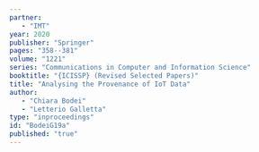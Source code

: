 ```yaml
---
partner: 
   - "IMT"
year: 2020
publisher: "Springer"
pages: "358--381"
volume: "1221"
series: "Communications in Computer and Information Science"
booktitle: "{ICISSP} (Revised Selected Papers)"
title: "Analysing the Provenance of IoT Data"
author: 
   - "Chiara Bodei"
   - "Letterio Galletta"
type: "inproceedings"
id: "BodeiG19a"
published: "true"
---
```

